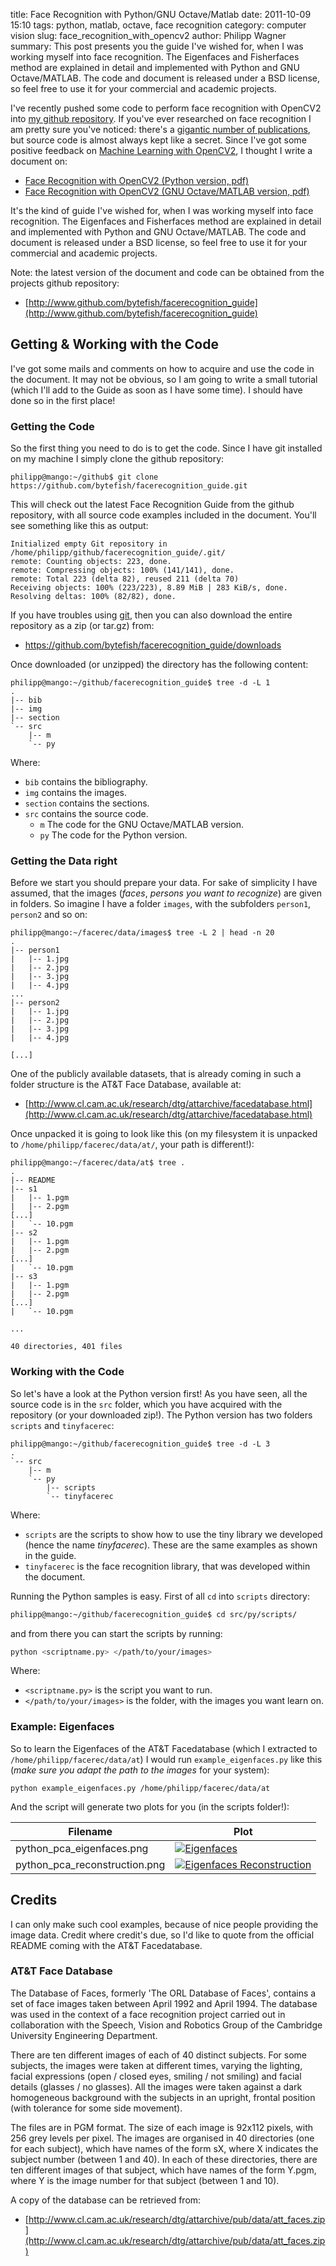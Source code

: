 title: Face Recognition with Python/GNU Octave/Matlab
date: 2011-10-09 15:10
tags: python, matlab, octave, face recognition
category: computer vision
slug: face_recognition_with_opencv2
author: Philipp Wagner
summary: This post presents you the guide I've wished for, when I was working myself into face recognition. The Eigenfaces and Fisherfaces method are explained in detail and implemented with Python and GNU Octave/MATLAB. The code and document is released under a BSD license, so feel free to use it for your commercial and academic projects.

I've recently pushed some code to perform face recognition with OpenCV2 into [my github repository](http://www.github.com/bytefish). If you've ever researched on face recognition I am pretty sure you've noticed: there's a [gigantic number of publications](http://scholar.google.de/scholar?q=face+recognition), but source code is almost always kept like a secret. Since I've got some positive feedback on [Machine Learning with OpenCV2](http://www.bytefish.de/pdf/machinelearning.pdf), I thought I write a document on:

* [Face Recognition with OpenCV2 (Python version, pdf)](http://www.bytefish.de/pdf/facerec_python.pdf)
* [Face Recognition with OpenCV2 (GNU Octave/MATLAB version, pdf)](http://www.bytefish.de/pdf/facerec_octave.pdf)

It's the kind of guide I've wished for, when I was working myself into face recognition. The Eigenfaces and Fisherfaces method are explained in detail and implemented with Python and GNU Octave/MATLAB. The code and document is released under a BSD license, so feel free to use it for your commercial and academic projects.

Note: the latest version of the document and code can be obtained from the projects github repository:

* [http://www.github.com/bytefish/facerecognition_guide](http://www.github.com/bytefish/facerecognition_guide)

## Getting & Working with the Code ##

I've got some mails and comments on how to acquire and use the code in the document. It may not be obvious, so I am going to write a small tutorial (which I'll add to the Guide as soon as I have some time). I should have done so in the first place!

### Getting the Code ###

So the first thing you need to do is to get the code. Since I have git installed on my machine I simply clone the github repository:

```
philipp@mango:~/github$ git clone https://github.com/bytefish/facerecognition_guide.git
```

This will check out the latest Face Recognition Guide from the github repository, with all source code examples included in the document. You'll see something like this as output:

```
Initialized empty Git repository in /home/philipp/github/facerecognition_guide/.git/
remote: Counting objects: 223, done.
remote: Compressing objects: 100% (141/141), done.
remote: Total 223 (delta 82), reused 211 (delta 70)
Receiving objects: 100% (223/223), 8.89 MiB | 283 KiB/s, done.
Resolving deltas: 100% (82/82), done.
```

If you have troubles using [git](http://git-scm.org), then you can also download the entire repository as a zip (or tar.gz) from:

* https://github.com/bytefish/facerecognition_guide/downloads

Once downloaded (or unzipped) the directory has the following content:

```
philipp@mango:~/github/facerecognition_guide$ tree -d -L 1
.
|-- bib
|-- img
|-- section
`-- src
    |-- m
    `-- py
```

Where:

* ``bib`` contains the bibliography.
* ``img`` contains the images.
* ``section`` contains the sections.
* ``src`` contains the source code.
    * ``m`` The code for the GNU Octave/MATLAB version.
    * ``py`` The code for the Python version.

### Getting the Data right ###

Before we start you should prepare your data. For sake of simplicity I have assumed, that the images (*faces*, *persons you want to recognize*) are given in folders. So imagine I have a folder ``images``, with the subfolders ``person1``, ``person2`` and so on:

```
philipp@mango:~/facerec/data/images$ tree -L 2 | head -n 20
.
|-- person1
|   |-- 1.jpg
|   |-- 2.jpg
|   |-- 3.jpg
|   |-- 4.jpg
...
|-- person2
|   |-- 1.jpg
|   |-- 2.jpg
|   |-- 3.jpg
|   |-- 4.jpg

[...]
```

One of the publicly available datasets, that is already coming in such a folder structure is the AT&T Face Database, available at:

* [http://www.cl.cam.ac.uk/research/dtg/attarchive/facedatabase.html](http://www.cl.cam.ac.uk/research/dtg/attarchive/facedatabase.html)

Once unpacked it is going to look like this (on my filesystem it is unpacked to ``/home/philipp/facerec/data/at/``, your path is different!):

```
philipp@mango:~/facerec/data/at$ tree .
.
|-- README
|-- s1
|   |-- 1.pgm
|   |-- 2.pgm
[...]
|   `-- 10.pgm
|-- s2
|   |-- 1.pgm
|   |-- 2.pgm
[...]
|   `-- 10.pgm
|-- s3
|   |-- 1.pgm
|   |-- 2.pgm
[...]
|   `-- 10.pgm
   
...

40 directories, 401 files
```

### Working with the Code ###

So let's have a look at the Python version first! As you have seen, all the source code is in the ``src`` folder, which you have acquired with the repository (or your downloaded zip!). The Python version has two folders ``scripts`` and ``tinyfacerec``:

```
philipp@mango:~/github/facerecognition_guide$ tree -d -L 3
.
`-- src
    |-- m
    `-- py
        |-- scripts
        `-- tinyfacerec
```

Where:

* ``scripts`` are the scripts to show how to use the tiny library we developed (hence the name *tinyfacerec*). These are the same examples as shown in the guide.
* ``tinyfacerec`` is the face recognition library, that was developed within the document.

Running the Python samples is easy. First of all ``cd`` into ``scripts`` directory:

```sh
philipp@mango:~/github/facerecognition_guide$ cd src/py/scripts/
```

and from there you can start the scripts by running:

```sh
python <scriptname.py> </path/to/your/images>
```

Where:

* ``<scriptname.py>`` is the script you want to run.
* ``</path/to/your/images>`` is the folder, with the images you want learn on.

### Example: Eigenfaces ###

So to learn the Eigenfaces of the AT&T Facedatabase (which I extracted to ``/home/philipp/facerec/data/at``) I would run ``example_eigenfaces.py`` like this (*make sure you adapt the path to the images* for your system):

```
python example_eigenfaces.py /home/philipp/facerec/data/at
```

And the script will generate two plots for you (in the scripts folder!):

<table>
  <thead>
    <tr>
      <th>Filename</th>
      <th>Plot</th>
    </tr>
  </thead>
  <tbody>
    <tr>
      <td>python_pca_eigenfaces.png</td>
      <td><a href="/static/images/blog/face_recognition_with_python/python_pca_eigenfaces.png"><img src="/static/images/blog/face_recognition_with_python/thumbs/python_pca_eigenfaces.jpg" alt="Eigenfaces"/></a></td>
    </tr>
    <tr>
      <td>python_pca_reconstruction.png</td>
      <td><a href="/static/images/blog/face_recognition_with_python/python_pca_reconstruction.png"><img src="/static/images/blog/face_recognition_with_python/thumbs/python_pca_reconstruction.jpg" alt="Eigenfaces Reconstruction" /> </a> </td>
    </tr>
  </tbody>
</table>

## Credits ##

I can only make such cool examples, because of nice people providing the image data. Credit where credit's due, so I'd like to quote from the official README coming with the AT&T Facedatabase.

### AT&T Face Database ###

The Database of Faces, formerly 'The ORL Database of Faces', contains a set of face images taken between April 1992 and April 1994. The database was used in the context of a face recognition project carried out in collaboration with the Speech, Vision and Robotics Group of the Cambridge University Engineering Department.

There are ten different images of each of 40 distinct subjects. For some subjects, the images were taken at different times, varying the lighting, facial expressions (open / closed eyes, smiling / not smiling) and facial details (glasses / no glasses). All the images were taken against a dark homogeneous background with the subjects in an upright, frontal position (with tolerance for some side movement).

The files are in PGM format. The size of each image is 92x112 pixels, with 256 grey levels per pixel. The images are organised in 40 directories (one for each subject), which have names of the form sX, where X indicates the subject number (between 1 and 40). In each of these directories, there are ten different images of that subject, which have names of the form Y.pgm, where Y is the image number for that subject (between 1 and 10).

A copy of the database can be retrieved from:

* [http://www.cl.cam.ac.uk/research/dtg/attarchive/pub/data/att_faces.zip](http://www.cl.cam.ac.uk/research/dtg/attarchive/pub/data/att_faces.zip)

